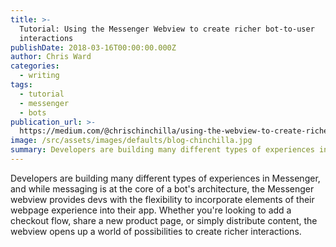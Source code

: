 ```yaml
---
title: >-
  Tutorial: Using the Messenger Webview to create richer bot-to-user
  interactions
publishDate: 2018-03-16T00:00:00.000Z
author: Chris Ward
categories:
  - writing
tags:
  - tutorial
  - messenger
  - bots
publication_url: >-
  https://medium.com/@chrischinchilla/using-the-webview-to-create-richer-bot-to-user-interactions-ed8a789523c6
image: /src/assets/images/defaults/blog-chinchilla.jpg
summary: Developers are building many different types of experiences in
---
```



Developers are building many different types of experiences in
Messenger, and while messaging is at the core of a bot's architecture,
the Messenger webview provides devs with the flexibility to incorporate
elements of their webpage experience into their app. Whether you're
looking to add a checkout flow, share a new product page, or simply
distribute content, the webview opens up a world of possibilities to
create richer interactions.
